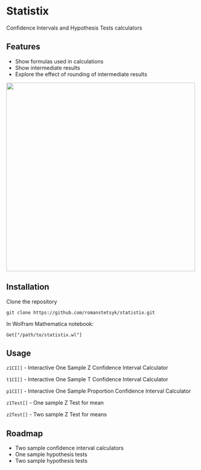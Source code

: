 # Statistix

Confidence Intervals and Hypothesis Tests calculators

## Features

- Show formulas used in calculations
- Show intermediate results
- Explore the effect of rounding of intermediate results

<img src="https://i.imgur.com/54NeEK3.png" width="500">

## Installation

Clone the repository

`git clone https://github.com/romanstetsyk/statistix.git`

In Wolfram Mathematica notebook:

`Get["/path/to/statistix.wl"]`

## Usage

`z1CI[]` - Interactive One Sample Z Confidence Interval Calculator

`t1CI[]` - Interactive One Sample T Confidence Interval Calculator

`p1CI[]` - Interactive One Sample Proportion Confidence Interval Calculator

`z1Test[]` - One sample Z Test for mean

`z2Test[]` - Two sample Z Test for means

## Roadmap

- Two sample confidence interval calculators
- One sample hypothesis tests
- Two sample hypothesis tests

